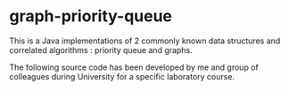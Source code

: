 # graph-priority-queue
This is a Java implementations of 2 commonly known data structures and correlated algorithms : priority queue and graphs.

The following source code has been developed by me and group of colleagues during University for a specific laboratory course.
